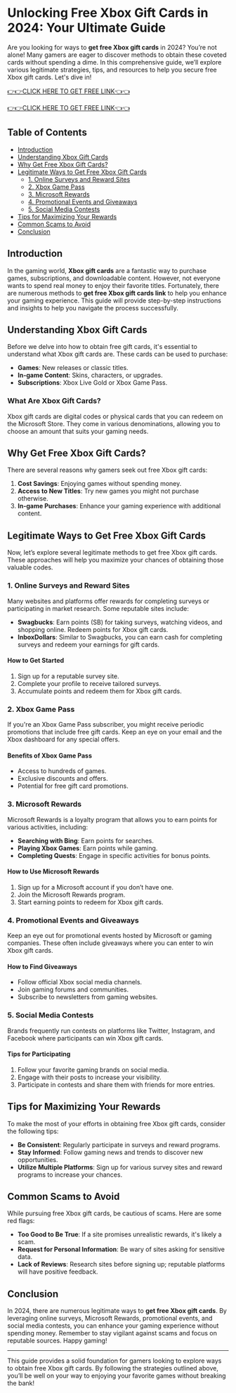# Unlocking Free Xbox Gift Cards in 2024: Your Ultimate Guide

Are you looking for ways to **get free Xbox gift cards** in 2024? You’re not alone! Many gamers are eager to discover methods to obtain these coveted cards without spending a dime. In this comprehensive guide, we’ll explore various legitimate strategies, tips, and resources to help you secure free Xbox gift cards. Let's dive in!

[👉👉CLICK HERE TO GET FREE LINK👈👈](https://todaylink.site/freegiftcard/)

[👉👉CLICK HERE TO GET FREE LINK👈👈](https://todaylink.site/freegiftcard/)


## Table of Contents

- [Introduction](#introduction)
- [Understanding Xbox Gift Cards](#understanding-xbox-gift-cards)
- [Why Get Free Xbox Gift Cards?](#why-get-free-xbox-gift-cards)
- [Legitimate Ways to Get Free Xbox Gift Cards](#legitimate-ways-to-get-free-xbox-gift-cards)
  - [1. Online Surveys and Reward Sites](#1-online-surveys-and-reward-sites)
  - [2. Xbox Game Pass](#2-xbox-game-pass)
  - [3. Microsoft Rewards](#3-microsoft-rewards)
  - [4. Promotional Events and Giveaways](#4-promotional-events-and-giveaways)
  - [5. Social Media Contests](#5-social-media-contests)
- [Tips for Maximizing Your Rewards](#tips-for-maximizing-your-rewards)
- [Common Scams to Avoid](#common-scams-to-avoid)
- [Conclusion](#conclusion)

## Introduction

In the gaming world, **Xbox gift cards** are a fantastic way to purchase games, subscriptions, and downloadable content. However, not everyone wants to spend real money to enjoy their favorite titles. Fortunately, there are numerous methods to **get free Xbox gift cards link** to help you enhance your gaming experience. This guide will provide step-by-step instructions and insights to help you navigate the process successfully.

## Understanding Xbox Gift Cards

Before we delve into how to obtain free gift cards, it's essential to understand what Xbox gift cards are. These cards can be used to purchase:

- **Games**: New releases or classic titles.
- **In-game Content**: Skins, characters, or upgrades.
- **Subscriptions**: Xbox Live Gold or Xbox Game Pass.

### What Are Xbox Gift Cards?

Xbox gift cards are digital codes or physical cards that you can redeem on the Microsoft Store. They come in various denominations, allowing you to choose an amount that suits your gaming needs.

## Why Get Free Xbox Gift Cards?

There are several reasons why gamers seek out free Xbox gift cards:

1. **Cost Savings**: Enjoying games without spending money.
2. **Access to New Titles**: Try new games you might not purchase otherwise.
3. **In-game Purchases**: Enhance your gaming experience with additional content.

## Legitimate Ways to Get Free Xbox Gift Cards

Now, let’s explore several legitimate methods to get free Xbox gift cards. These approaches will help you maximize your chances of obtaining those valuable codes.

### 1. Online Surveys and Reward Sites

Many websites and platforms offer rewards for completing surveys or participating in market research. Some reputable sites include:

- **Swagbucks**: Earn points (SB) for taking surveys, watching videos, and shopping online. Redeem points for Xbox gift cards.
- **InboxDollars**: Similar to Swagbucks, you can earn cash for completing surveys and redeem your earnings for gift cards.

#### How to Get Started

1. Sign up for a reputable survey site.
2. Complete your profile to receive tailored surveys.
3. Accumulate points and redeem them for Xbox gift cards.

### 2. Xbox Game Pass

If you're an Xbox Game Pass subscriber, you might receive periodic promotions that include free gift cards. Keep an eye on your email and the Xbox dashboard for any special offers.

#### Benefits of Xbox Game Pass

- Access to hundreds of games.
- Exclusive discounts and offers.
- Potential for free gift card promotions.

### 3. Microsoft Rewards

Microsoft Rewards is a loyalty program that allows you to earn points for various activities, including:

- **Searching with Bing**: Earn points for searches.
- **Playing Xbox Games**: Earn points while gaming.
- **Completing Quests**: Engage in specific activities for bonus points.

#### How to Use Microsoft Rewards

1. Sign up for a Microsoft account if you don’t have one.
2. Join the Microsoft Rewards program.
3. Start earning points to redeem for Xbox gift cards.

### 4. Promotional Events and Giveaways

Keep an eye out for promotional events hosted by Microsoft or gaming companies. These often include giveaways where you can enter to win Xbox gift cards.

#### How to Find Giveaways

- Follow official Xbox social media channels.
- Join gaming forums and communities.
- Subscribe to newsletters from gaming websites.

### 5. Social Media Contests

Brands frequently run contests on platforms like Twitter, Instagram, and Facebook where participants can win Xbox gift cards. 

#### Tips for Participating

1. Follow your favorite gaming brands on social media.
2. Engage with their posts to increase your visibility.
3. Participate in contests and share them with friends for more entries.

## Tips for Maximizing Your Rewards

To make the most of your efforts in obtaining free Xbox gift cards, consider the following tips:

- **Be Consistent**: Regularly participate in surveys and reward programs.
- **Stay Informed**: Follow gaming news and trends to discover new opportunities.
- **Utilize Multiple Platforms**: Sign up for various survey sites and reward programs to increase your chances.

## Common Scams to Avoid

While pursuing free Xbox gift cards, be cautious of scams. Here are some red flags:

- **Too Good to Be True**: If a site promises unrealistic rewards, it's likely a scam.
- **Request for Personal Information**: Be wary of sites asking for sensitive data.
- **Lack of Reviews**: Research sites before signing up; reputable platforms will have positive feedback.

## Conclusion

In 2024, there are numerous legitimate ways to **get free Xbox gift cards**. By leveraging online surveys, Microsoft Rewards, promotional events, and social media contests, you can enhance your gaming experience without spending money. Remember to stay vigilant against scams and focus on reputable sources. Happy gaming!

---

This guide provides a solid foundation for gamers looking to explore ways to obtain free Xbox gift cards. By following the strategies outlined above, you’ll be well on your way to enjoying your favorite games without breaking the bank!
